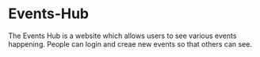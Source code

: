 # Events-Hub
The Events Hub is a website which allows users to see various events happening. People can login and creae new events so that others can see.
